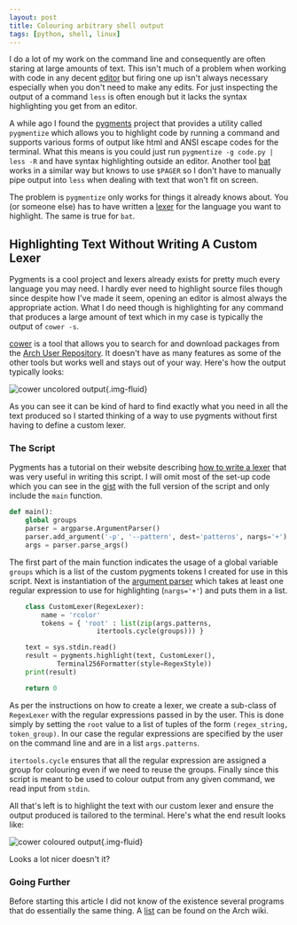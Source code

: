 ```yaml
---
layout: post
title: Colouring arbitrary shell output
tags: [python, shell, linux]
---
```


I do a lot of my work on the command line and consequently are often staring
at large amounts of text. This isn't much of a problem when working with code
in any decent [editor][1] but firing one up isn't always necessary
especially when you don't need to make any edits. For just inspecting the
output of a command `less` is often enough but it lacks the syntax highlighting
you get from an editor.

A while ago I found the [pygments][2] project that provides a utility
called `pygmentize` which allows you to highlight code by running a command and
supports various forms of output like html and ANSI escape codes for the
terminal. What this means is you could just run `pygmentize -g code.py | less -R`
and have syntax highlighting outside an editor. Another tool [bat][3]
works in a similar way but knows to use `$PAGER` so I don't have to manually
pipe output into `less` when dealing with text that won't fit on screen.

The problem is `pygmentize` only works for things it already knows about. 
You (or someone else) has to have written a [lexer][4] for the language 
you want to highlight. The same is true for `bat`.


## Highlighting Text Without Writing A Custom Lexer

Pygments is a cool project and lexers already exists for pretty much every
language you may need. I hardly ever need to highlight source files though
since despite how I've made it seem, opening an editor is almost always
the appropriate action. What I do need though is highlighting for any command
that produces a large amount of text which in my case is typically the output
of `cower -s`.

[cower][5] is a tool that allows you to search for and download packages from
the [Arch User Repository][6]. It doesn't have as many features as some of the
other tools but works well and stays out of your way. Here's how the output
typically looks:

![cower uncolored output](../images/cower1.png){.img-fluid}

As you can see it can be kind of hard to find exactly what you need in all the
text produced so I started thinking of a way to use pygments without first
having to define a custom lexer.

### The Script

Pygments has a tutorial on their website describing [how to write a lexer][7]
that was very useful in writing this script. I will omit most of the set-up
code which you can see in the [gist][8] with the full version of the script
and only include the `main` function.

```py
def main():
    global groups
    parser = argparse.ArgumentParser()
    parser.add_argument('-p', '--pattern', dest='patterns', nargs='+')
    args = parser.parse_args()
```

The first part of the main function indicates the usage of a global variable
`groups` which is a list of the custom pygments tokens I created for use in
this script. Next is instantiation of the [argument parser][9] which takes at
least one regular expression to use for highlighting (`nargs='+'`) and puts
them in a list.

```py
    class CustomLexer(RegexLexer):
        name = 'rcolor'
        tokens = { 'root' : list(zip(args.patterns,
				      itertools.cycle(groups))) }

    text = sys.stdin.read()
    result = pygments.highlight(text, CustomLexer(),
            Terminal256Formatter(style=RegexStyle))
    print(result)

    return 0
```

As per the instructions on how to create a lexer, we create a sub-class of
`RegexLexer` with the regular expressions passed in by the user. This is done
simply by setting the `root` value to a list of tuples of the form
`(regex_string, token_group)`. In our case the regular expressions are
specified by the user on the command line and are in a list `args.patterns`.

`itertools.cycle` ensures that all the regular expression are assigned a
group for colouring even if we need to reuse the groups.
Finally since this script is meant to be used to colour output from any given
command, we read input from `stdin`.

All that's left is to highlight the text with our custom lexer and ensure the
output produced is tailored to the terminal. Here's what the end result looks
like:

![cower coloured output](../images/cower2.png){.img-fluid}

Looks a lot nicer doesn't it?

### Going Further

Before starting this article I did not know of the existence several programs
that do essentially the same thing. A [list][10] can be found on the Arch wiki.


[1]: https://neovim.io/
[2]: http://pygments.org/
[3]: https://github.com/sharkdp/bat
[4]: https://en.wikipedia.org/wiki/Lexical_analysis
[5]: https://github.com/mgalgs/cower
[6]: https://wiki.archlinux.org/index.php/Arch_User_Repository
[7]: http://pygments.org/docs/lexerdevelopment/
[8]: https://gist.github.com/julius383/00ef07454dd51c352eed6d3164f531d2
[9]: https://docs.python.org/3.6/library/argparse.html
[10]: https://wiki.archlinux.org/index.php/Color_output_in_console#Wrappers


